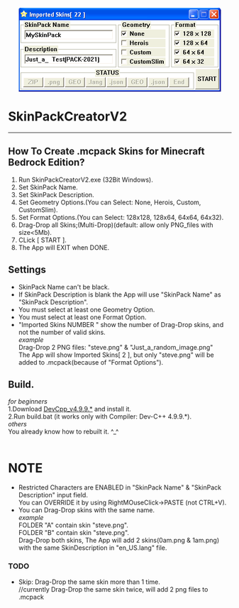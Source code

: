 <p align="center">
<img align="center" width="456" height="189" src="https://raw.githubusercontent.com/AM71113363/SkinPackCreatorV2/main/info.png">
</p>

# SkinPackCreatorV2
-----

## How To Create .mcpack Skins for Minecraft Bedrock Edition?<br>
1. Run SkinPackCreatorV2.exe (32Bit Windows).<br>
2. Set SkinPack Name.<br>
3. Set SkinPack Description.<br>
4. Set Geometry Options.(You can Select: None, Herois, Custom, CustomSlim).<br>
5. Set Format Options.(You can Select: 128x128, 128x64, 64x64, 64x32).<br>
6. Drag-Drop all Skins;(Multi-Drop)(default: allow only PNG_files with size<5Mb).<br>
7. CLick [ START ].<br>
8. The App will EXIT when DONE.<br>

## Settings<br>
* SkinPack Name can't be black.<br>
* If SkinPack Description is blank the App will use "SkinPack Name" as "SkinPack Description".<br>
* You must select at least one Geometry Option.<br>
* You must select at least one Format Option.<br>
* "Imported Skins NUMBER " show the number of Drag-Drop skins, and not the number of valid skins.<br>
_example_<br>
Drag-Drop 2 PNG files: "steve.png" & "Just_a_random_image.png"<br>
The App will show Imported Skins[ 2 ], but only "steve.png" will be added to .mcpack(because of "Format Options").<br>

## Build.
_for beginners_ <br>
1.Download [DevCpp_v4.9.9.*](http://www.bloodshed.net/) and install it.<br>
2.Run build.bat (it works only with Compiler:  Dev-C++ 4.9.9.*).<br>
_others_ <br>
You already know how to rebuilt it. ^_^<br>
<br>

# NOTE
* Restricted Characters are ENABLED in "SkinPack Name" & "SkinPack Description" input field.<br>
  You can OVERRIDE it by using RightMOuseClick->PASTE (not CTRL+V).<br>
* You can Drag-Drop skins with the same name.<br>
_example_<br>
FOLDER "A" contain skin "steve.png".<br>
FOLDER "B" contain skin "steve.png".<br>
Drag-Drop both skins, The App will add 2 skins(0am.png & 1am.png) with the same SkinDescription in "en_US.lang" file.<br>


### TODO<br>
* Skip: Drag-Drop the same skin more than 1 time.<br>
//currently Drag-Drop the same skin twice, will add 2 png files to .mcpack<br>
